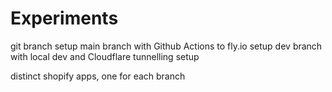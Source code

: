 # Experiments

git branch setup
main branch with Github Actions to fly.io setup
dev branch with local dev and Cloudflare tunnelling setup

distinct shopify apps, one for each branch